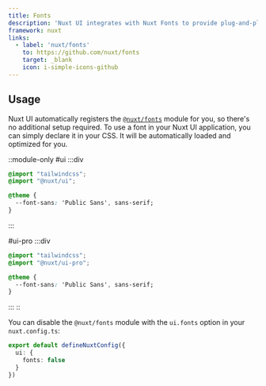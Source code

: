 ```yaml
---
title: Fonts
description: 'Nuxt UI integrates with Nuxt Fonts to provide plug-and-play font optimization.'
framework: nuxt
links:
  - label: 'nuxt/fonts'
    to: https://github.com/nuxt/fonts
    target: _blank
    icon: i-simple-icons-github
---
```


## Usage

Nuxt UI automatically registers the [`@nuxt/fonts`](https://github.com/nuxt/fonts) module for you, so there's no additional setup required. To use a font in your Nuxt UI application, you can simply declare it in your CSS. It will be automatically loaded and optimized for you.

::module-only
#ui
:::div
```css [main.css]
@import "tailwindcss";
@import "@nuxt/ui";

@theme {
  --font-sans: 'Public Sans', sans-serif;
}
```
:::

#ui-pro
:::div
```css [main.css]
@import "tailwindcss";
@import "@nuxt/ui-pro";

@theme {
  --font-sans: 'Public Sans', sans-serif;
}
```
:::
::

You can disable the `@nuxt/fonts` module with the `ui.fonts` option in your `nuxt.config.ts`:

```ts [nuxt.config.ts]
export default defineNuxtConfig({
  ui: {
    fonts: false
  }
})
```
